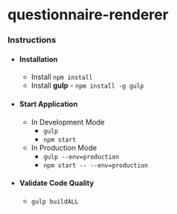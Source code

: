 # questionnaire-renderer

### Instructions
- #### Installation
  - Install `npm install`
  - Install **gulp** - `npm install -g gulp`
- #### Start Application
    - In Development Mode      
      - `gulp`
      - `npm start`
    - In Production Mode
      - `gulp --env=production`
      - `npm start -- --env=production`
- #### Validate Code Quality
    - `gulp buildALL`
